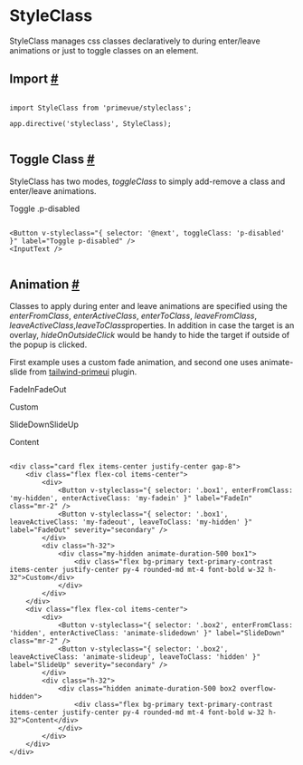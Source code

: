 # StyleClass

StyleClass manages css classes declaratively to during enter/leave animations or just to toggle classes on an element.

## Import [#](https://primevue.org/styleclass/#import)

```

import StyleClass from 'primevue/styleclass';

app.directive('styleclass', StyleClass);


```

## Toggle Class [#](https://primevue.org/styleclass/#toggleClass)

StyleClass has two modes, *toggleClass* to simply add-remove a class and enter/leave animations.

Toggle .p-disabled

```

<Button v-styleclass="{ selector: '@next', toggleClass: 'p-disabled' }" label="Toggle p-disabled" />
<InputText />


```

## Animation [#](https://primevue.org/styleclass/#animation)

Classes to apply during enter and leave animations are specified using the *enterFromClass*, *enterActiveClass*, *enterToClass*, *leaveFromClass*, *leaveActiveClass*,*leaveToClass*properties. In addition in case the target is an overlay, *hideOnOutsideClick* would be handy to hide the target if outside of the popup is clicked.

First example uses a custom fade animation, and second one uses animate-slide from [tailwind-primeui](https://primevue.org/tailwind/#animations) plugin.

FadeInFadeOut

Custom

SlideDownSlideUp

Content

```

<div class="card flex items-center justify-center gap-8">
    <div class="flex flex-col items-center">
        <div>
            <Button v-styleclass="{ selector: '.box1', enterFromClass: 'my-hidden', enterActiveClass: 'my-fadein' }" label="FadeIn" class="mr-2" />
            <Button v-styleclass="{ selector: '.box1', leaveActiveClass: 'my-fadeout', leaveToClass: 'my-hidden' }" label="FadeOut" severity="secondary" />
        </div>
        <div class="h-32">
            <div class="my-hidden animate-duration-500 box1">
                <div class="flex bg-primary text-primary-contrast items-center justify-center py-4 rounded-md mt-4 font-bold w-32 h-32">Custom</div>
            </div>
        </div>
    </div>
    <div class="flex flex-col items-center">
        <div>
            <Button v-styleclass="{ selector: '.box2', enterFromClass: 'hidden', enterActiveClass: 'animate-slidedown' }" label="SlideDown" class="mr-2" />
            <Button v-styleclass="{ selector: '.box2', leaveActiveClass: 'animate-slideup', leaveToClass: 'hidden' }" label="SlideUp" severity="secondary" />
        </div>
        <div class="h-32">
            <div class="hidden animate-duration-500 box2 overflow-hidden">
                <div class="flex bg-primary text-primary-contrast items-center justify-center py-4 rounded-md mt-4 font-bold w-32 h-32">Content</div>
            </div>
        </div>
    </div>
</div>


```